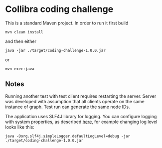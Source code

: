 
# Collibra coding challenge

This is a standard Maven project. In order to run it first build

    mvn clean install
    
and then either

    java -jar ./target/coding-challenge-1.0.0.jar

or

    mvn exec:java
    
## Notes

Running another test with test client requires restarting the server. 
Server was developed with assumption that all clients operate on the same instance of graph. 
Test run can generate the same node IDs.
 
The application uses SLF4J library for logging. 
You can configure logging with system properties, as described
[here](https://www.slf4j.org/api/org/slf4j/impl/SimpleLogger.html), 
for example changing log level looks like this:

```
java -Dorg.slf4j.simpleLogger.defaultLogLevel=debug -jar ./target/coding-challenge-1.0.0.jar
```